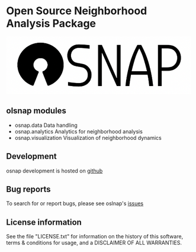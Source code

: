 # Open Source Neighborhood Analysis Package

<img src="osnap/doc/osnap.png" alt="osnap" width="500"/>


## olsnap modules

- osnap.data Data handling
- osnap.analytics Analytics for neighborhood analysis
- osnap.visualization  Visualization of neighborhood dynamics


## Development

osnap development is hosted on [github]('https://github.com/spatialucr/oslnap')


## Bug reports

To search for or report bugs, please see oslnap's [issues]('http://github.com/spatialucr/oslnap-prototype/issues')


## License information

See the file "LICENSE.txt" for information on the history of this
software, terms & conditions for usage, and a DISCLAIMER OF ALL
WARRANTIES.
